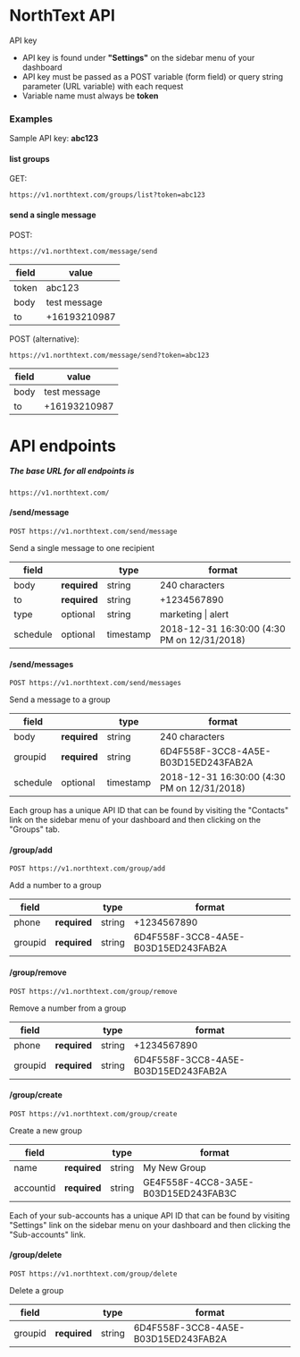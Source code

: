 # NorthText API

API key

  - API key is found under **"Settings"** on the sidebar menu of your dashboard
  - API key must be passed as a POST variable (form field) or query string parameter (URL variable) with each request
  - Variable name must always be **token**

### Examples
Sample API key: **abc123**

#### list groups

GET:

```
https://v1.northtext.com/groups/list?token=abc123
```

#### send a single message

POST: 

```
https://v1.northtext.com/message/send
```

field | value
---------- | ----------
token | abc123
body | test message
to | +16193210987

POST (alternative):

```
https://v1.northtext.com/message/send?token=abc123
```

field | value
---------- | ----------
body | test message
to | +16193210987

# API endpoints
##### The base URL for all endpoints is
```
https://v1.northtext.com/
```

#### /send/message

``
POST https://v1.northtext.com/send/message
``

Send a single message to one recipient


field |  | type | format
---------- | ---------- | ---------- | ----------
body | **required** | string | 240 characters
to | **required** | string | +1234567890
type | optional | string | marketing \| alert
schedule | optional | timestamp | 2018-12-31 16:30:00 (4:30 PM on 12/31/2018)

#### /send/messages
``
POST https://v1.northtext.com/send/messages
``

Send a message to a group

field |  | type | format
---------- | ---------- | ---------- | ----------
body | **required** | string | 240 characters
groupid | **required** | string | 6D4F558F-3CC8-4A5E-B03D15ED243FAB2A
schedule | optional | timestamp | 2018-12-31 16:30:00 (4:30 PM on 12/31/2018)

Each group has a unique API ID that can be found by visiting the "Contacts" link on the sidebar menu of your dashboard and then clicking on the "Groups" tab.

#### /group/add
``
POST https://v1.northtext.com/group/add
``

Add a number to a group

field |  | type | format
---------- | ---------- | ---------- | ----------
phone | **required** | string | +1234567890
groupid | **required** | string | 6D4F558F-3CC8-4A5E-B03D15ED243FAB2A

#### /group/remove
``
POST https://v1.northtext.com/group/remove
``

Remove a number from a group

field |  | type | format
---------- | ---------- | ---------- | ----------
phone | **required** | string | +1234567890
groupid | **required** | string | 6D4F558F-3CC8-4A5E-B03D15ED243FAB2A

#### /group/create
``
POST https://v1.northtext.com/group/create
``

Create a new group

field |  | type | format
---------- | ---------- | ---------- | ----------
name | **required** | string | My New Group
accountid | **required** | string | GE4F558F-4CC8-3A5E-B03D15ED243FAB3C

Each of your sub-accounts has a unique API ID that can be found by visiting "Settings" link on the sidebar menu on your dashboard and then clicking the "Sub-accounts" link.

#### /group/delete
``
POST https://v1.northtext.com/group/delete
``

Delete a group

field |  | type | format
---------- | ---------- | ---------- | ----------
groupid | **required** | string | 6D4F558F-3CC8-4A5E-B03D15ED243FAB2A

